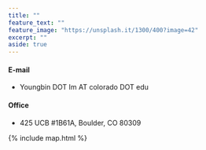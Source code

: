 ```yaml
---
title: ""
feature_text: ""
feature_image: "https://unsplash.it/1300/400?image=42"
excerpt: ""
aside: true
---
```

#### E-mail
* Youngbin DOT Im AT colorado DOT edu

#### Office
* 425 UCB #1B61A, Boulder, CO 80309

{% include map.html %}
